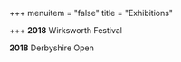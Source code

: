 +++
menuitem = "false"
title = "Exhibitions"

+++
**2018** Wirksworth Festival

**2018** Derbyshire Open